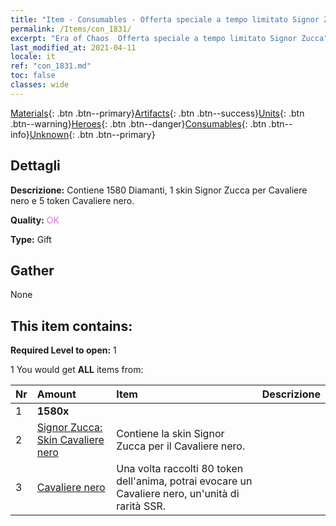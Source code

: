 ```yaml
---
title: "Item - Consumables - Offerta speciale a tempo limitato Signor Zucca"
permalink: /Items/con_1831/
excerpt: "Era of Chaos  Offerta speciale a tempo limitato Signor Zucca"
last_modified_at: 2021-04-11
locale: it
ref: "con_1831.md"
toc: false
classes: wide
---
```

 [Materials](/it/Items/){: .btn .btn--primary}[Artifacts](/it/Items/Artifacts/){: .btn .btn--success}[Units](/it/Items/Units/){: .btn .btn--warning}[Heroes](/it/Items/Heroes/){: .btn .btn--danger}[Consumables](/it/Items/Consumables/){: .btn .btn--info}[Unknown](/it/Items/Unknown/){: .btn .btn--primary}

## Dettagli
 **Descrizione:** Contiene 1580 Diamanti, 1 skin Signor Zucca per Cavaliere nero e 5 token Cavaliere nero.

 **Quality:** <span style="color: #DA70D6">OK</span>

 **Type:** Gift

## Gather

  None

## This item contains:

 **Required Level to open:** 1

 1 You would get **ALL** items  from:

  | Nr | Amount |     Item    | Descrizione |
  |:---|:-------|:------------|:-----------:|
  | 1 |  **1580x** | <i class="fas fa-gem"/> |  | 
  | 2 | [Signor Zucca: Skin Cavaliere nero](/it/Items/con_1982/) | Contiene la skin Signor Zucca per il Cavaliere nero. | 
  | 3 | [Cavaliere nero](/it/Items/unt_213/) | Una volta raccolti 80 token dell'anima, potrai evocare un Cavaliere nero, un'unità di rarità SSR. | 

